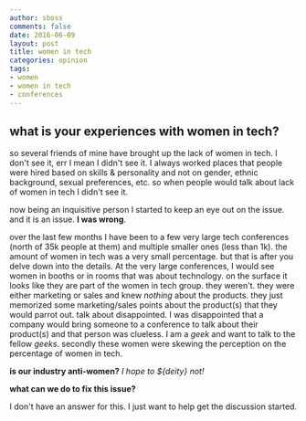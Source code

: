 ```yaml
---
author: sboss
comments: false
date: 2016-06-09
layout: post
title: women in tech
categories: opinion
tags:
- women
- women in tech
- conferences
---
```


## what is your experiences with women in tech?

so several friends of mine have brought up the lack of women in tech.  I don't see it, err I mean I didn't see it.  I always worked places that people were hired based on skills & personality and not on gender, ethnic background, sexual preferences, etc.  so when people would talk about lack of women in tech I didn't see it.

now being an inquisitive person I started to keep an eye out on the issue.  and it is an issue.  **I was wrong**.

over the last few months I have been to a few very large tech conferences (north of 35k people at them) and multiple smaller ones (less than 1k).  the amount of women in tech was a very small percentage.  but that is after you delve down into the details.  At the very large conferences, I would see women in booths or in rooms that was about technology.  on the surface it looks like they are part of the women in tech group.  they weren't.  they were either marketing or sales and knew *nothing* about the products.  they just memorized some marketing/sales points about the product(s) that they would parrot out.  talk about disappointed.  I was disappointed that a company would bring someone to a conference to talk about their product(s) and that person was clueless.  I am a *geek* and want to talk to the fellow *geeks*.  secondly these women were skewing the perception on the percentage of women in tech.

**is our industry anti-women?** *I hope to ${deity} not!*

**what can we do to fix this issue?**

I don't have an answer for this.  I just want to help get the discussion started.
